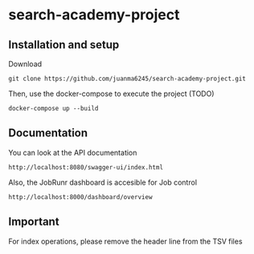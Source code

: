 # search-academy-project
## Installation and setup
Download
````
git clone https://github.com/juanma6245/search-academy-project.git
````
Then, use the docker-compose to execute the project (TODO)
````
docker-compose up --build
````
## Documentation
You can look at the API documentation
````
http://localhost:8080/swagger-ui/index.html
````
Also, the JobRunr dashboard is accesible for Job control
````
http://localhost:8000/dashboard/overview
````
## Important
For index operations, please remove the header line from the TSV files
